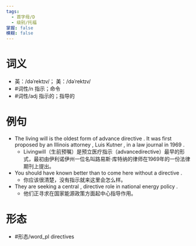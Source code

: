 ```yaml
---
tags:
  - 首字母/D
  - 级别/托福
掌握: false
模糊: false
---
```

# 词义
- 英：/dəˈrektɪv/； 美：/dəˈrektɪv/
- #词性/n  指示；命令
- #词性/adj  指示的；指导的
# 例句
- The living will is the oldest form of advance directive . It was first proposed by an Illinois attorney , Luis Kutner , in a law journal in 1969 .
	- Livingwill（生前预嘱）是预立医疗指示（advancedirective）最早的形式，最初由伊利诺伊州一位名叫路易斯·库特纳的律师在1969年的一份法律期刊上提出。
- You should have known better than to come here without a directive .
	- 你应该很清楚，没有指示就来这里会怎么样。
- They are seeking a central , directive role in national energy policy .
	- 他们正寻求在国家能源政策方面起中心指导作用。
# 形态
- #形态/word_pl directives
